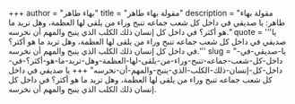 +++
author = "بهاء طاهر"
title = "مقولة بهاء طاهر"
description = "مقولة بهاء طاهر: يا صديقي في داخل كل شعب جماعه تنبح وراء من يلقى لها العظمة، وهل تريد ما هو أكثر؟ في داخل كل إنسان ذلك الكلب الذي ينبح والمهم أن نخرسه."
quote = '''يا صديقي في داخل كل شعب جماعه تنبح وراء من يلقى لها العظمة، وهل تريد ما هو أكثر؟ في داخل كل إنسان ذلك الكلب الذي ينبح والمهم أن نخرسه.''' 
slug = "يا-صديقي-في-داخل-كل-شعب-جماعه-تنبح-وراء-من-يلقى-لها-العظمة-وهل-تريد-ما-هو-أكثر؟-في-داخل-كل-إنسان-ذلك-الكلب-الذي-ينبح-والمهم-أن-نخرسه"
+++
يا صديقي في داخل كل شعب جماعه تنبح وراء من يلقى لها العظمة، وهل تريد ما هو أكثر؟ في داخل كل إنسان ذلك الكلب الذي ينبح والمهم أن نخرسه.
